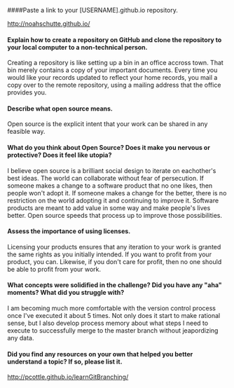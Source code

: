 ####Paste a link to your [USERNAME].github.io repository.

http://noahschutte.github.io/

#### Explain how to create a repository on GitHub and clone the repository to your local computer to a non-technical person.

Creating a repository is like setting up a bin in an office accross town. That bin merely contains a copy of your important documents. Every time you would like your records updated to reflect your home records, you mail a copy over to the remote repository, using a mailing address that the office provides you.

#### Describe what open source means.

Open source is the explicit intent that your work can be shared in any feasible way.

#### What do you think about Open Source? Does it make you nervous or protective? Does it feel like utopia?

I believe open source is a brilliant social design to iterate on eachother's best ideas. The world can collaborate without fear of persecution. If someone makes a change to a software product that no one likes, then people won't adopt it. If someone makes a change for the better, there is no restriction on the world adopting it and continuing to improve it. Software products are meant to add value in some way and make people's lives better. Open source speeds that process up to improve those possibilities.

#### Assess the importance of using licenses.

Licensing your products ensures that any iteration to your work is granted the same rights as you initially intended. If you want to profit from your product, you can. Likewise, if you don't care for profit, then no one should be able to profit from your work.

#### What concepts were solidified in the challenge? Did you have any "aha" moments? What did you struggle with?

I am becoming much more comfortable with the version control process once I've executed it about 5 times. Not only does it start to make rational sense, but I also develop process memory about what steps I need to execute to successfully merge to the master branch without jeapordizing any data.

#### Did you find any resources on your own that helped you better understand a topic? If so, please list it.

http://pcottle.github.io/learnGitBranching/